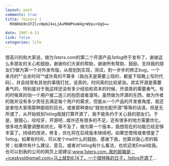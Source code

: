 ```yaml
--- 
layout: post
comments: true
title: !binary |
  MXN0bG9nIFZlcnNpb24xLjAuMOWPkeW4g+WVpu+8gQ==

date: 2007-6-13
link: false
categories: life
---
```

很高兴的和大家说，做为*1sters.com*的第二个开源产品*1stlog*终于发布了，谢谢这么多朋友的关心和鼓励，谢谢你们大家的帮助，谢谢所有帮助、鼓励、支持我的朋友们!做为第一个对外发布版，从规划到实现，测试，到一步步的修正bug，一个来月的*“业余时间”*或许真的不算多（我白天是需要上班的，都是下班晚上写的代码），并且经常有其他的事情打扰，说真的，时间真的比较紧张。其实开源是需要勇气的，特别是对于我这样还没有多少经验和资本的时候，开源真的需要勇气，有的时候真的怕一个用户接二连三的抱怨或者漫骂，虽然做为开源的东西，做为作者的我并没有多少责任去满足每个用户的需求，但是从一个产品的开发者角度，我还是害怕大家用那种鄙视的目光，或者那种类似“就他也配开源”等等的话语，但是无所谓了，从开始规划1stlog我就打算开源了，我不能失约于关心我的朋友们。于是，狠狠心，咬咬牙，开源吧...或许还有很多的不足，还有很多的地方需要优化，很多地方需要调整和优化，等不及了，做为第一个版本，我想现在的功能已经足够丰富了。持续的改进，修复，优化将在后续版本继续吧。如果您使用或者借鉴了1stlog，如果有时间，可以发个mail什么的鼓励、感谢下我，也算对我心灵的犒劳；如果你有什么建议、意见，或者对1stlog有什么看法，也欢迎发Email给我。也可以到我的公司的网页上提建议:www.1sters.com..我的邮箱是：+iceskysl@gmail.com+马上就到6.14了，一个很特殊的日子，1stlog开源了...
